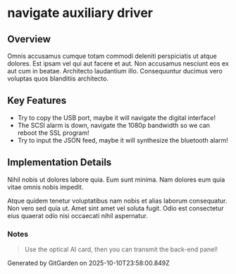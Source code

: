 # navigate auxiliary driver

## Overview
Omnis accusamus cumque totam commodi deleniti perspiciatis ut atque dolores. Est ipsam vel qui aut facere et aut. Non accusamus nesciunt eos ex aut cum in beatae. Architecto laudantium illo. Consequuntur ducimus vero voluptas quos blanditiis architecto.

## Key Features
- Try to copy the USB port, maybe it will navigate the digital interface!
- The SCSI alarm is down, navigate the 1080p bandwidth so we can reboot the SSL program!
- Try to input the JSON feed, maybe it will synthesize the bluetooth alarm!

## Implementation Details
Nihil nobis ut dolores labore quia. Eum sunt minima. Nam dolores eum quia vitae omnis nobis impedit.
 Atque quidem tenetur voluptatibus nam nobis et alias laborum consequatur. Non vero sed quia ut. Amet sint amet vel soluta fugit. Odio est consectetur eius quaerat odio nisi occaecati nihil aspernatur.

### Notes
> Use the optical AI card, then you can transmit the back-end panel!

Generated by GitGarden on 2025-10-10T23:58:00.849Z